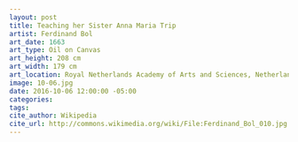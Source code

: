 ```yaml
---
layout: post
title: Teaching her Sister Anna Maria Trip
artist: Ferdinand Bol
art_date: 1663
art_type: Oil on Canvas
art_height: 208 cm
art_width: 179 cm
art_location: Royal Netherlands Academy of Arts and Sciences, Netherlands
image: 10-06.jpg
date: 2016-10-06 12:00:00 -05:00
categories:
tags:
cite_author: Wikipedia
cite_url: http://commons.wikimedia.org/wiki/File:Ferdinand_Bol_010.jpg
---
```

